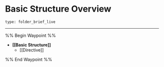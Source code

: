# Basic Structure Overview
 
```ccard
type: folder_brief_live
```

___

%% Begin Waypoint %%
- **[[Basic Structure]]**
	- [[Directive]]

%% End Waypoint %%
